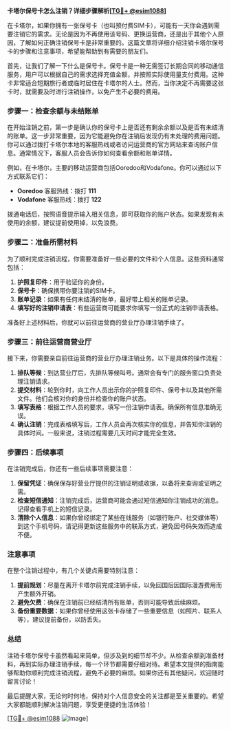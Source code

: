 **卡塔尔保号卡怎么注销？详细步骤解析[[TG💪+ @esim1088](https://t.me/s/esim1088)]**

在卡塔尔，如果你拥有一张保号卡（也叫预付费SIM卡），可能有一天你会遇到需要注销它的需求。无论是因为不再使用该号码、更换运营商，还是出于其他个人原因，了解如何正确注销保号卡是非常重要的。这篇文章将详细介绍注销卡塔尔保号卡的步骤和注意事项，希望能帮助到有需要的朋友们。

首先，让我们了解一下什么是保号卡。保号卡是一种无需签订长期合同的移动通信服务，用户可以根据自己的需求选择充值金额，并按照实际使用量支付费用。这种卡非常适合短期旅行者或临时居住在卡塔尔的人士。然而，当你决定不再需要这张卡时，就需要及时进行注销操作，以免产生不必要的费用。

### 步骤一：检查余额与未结账单

在开始注销之前，第一步是确认你的保号卡上是否还有剩余余额以及是否有未结清的账单。这一步非常重要，因为它能避免你在注销后发现仍有未处理的费用问题。你可以通过拨打卡塔尔本地的客服热线或者访问运营商的官方网站来查询账户信息。通常情况下，客服人员会告诉你如何查看余额和账单详情。

例如，在卡塔尔，主要的移动运营商包括Ooredoo和Vodafone。你可以通过以下方式联系它们：

- **Ooredoo** 客服热线：拨打 **111**
- **Vodafone** 客服热线：拨打 **122**

拨通电话后，按照语音提示输入相关信息，即可获取你的账户状态。如果发现有未使用的余额，建议提前使用掉，以免浪费。

### 步骤二：准备所需材料

为了顺利完成注销流程，你需要准备好一些必要的文件和个人信息。这些资料通常包括：

1. **护照复印件**：用于验证你的身份。
2. **保号卡**：确保携带你要注销的SIM卡。
3. **账单记录**：如果有任何未结清的账单，最好带上相关的账单记录。
4. **填写好的注销申请表**：有些运营商可能要求你填写一份正式的注销申请表格。

准备好上述材料后，你就可以前往运营商的营业厅办理注销手续了。

### 步骤三：前往运营商营业厅

接下来，你需要亲自前往运营商的营业厅办理注销业务。以下是具体的操作流程：

1. **排队等候**：到达营业厅后，先排队等候叫号。通常会有专门的服务窗口负责处理注销请求。
2. **提交材料**：轮到你时，向工作人员出示你的护照复印件、保号卡以及其他所需文件。他们会核对你的身份并检查你的账户状态。
3. **填写表格**：根据工作人员的要求，填写一份注销申请表。确保所有信息准确无误。
4. **确认注销**：完成表格填写后，工作人员会再次核实你的信息，并告知你注销的具体时间。一般来说，注销过程需要几天时间才能完全生效。

### 步骤四：后续事项

在注销完成后，你还有一些后续事项需要注意：

1. **保留凭证**：确保保存好营业厅提供的注销证明或收据，以备将来查询或证明之需。
2. **检查短信通知**：注销完成后，运营商可能会通过短信通知你注销成功的消息。记得查看手机上的短信记录。
3. **清除个人信息**：如果你曾经绑定了某些在线服务（如银行账户、社交媒体等）到这个手机号码，请记得更新这些服务中的联系方式，避免因号码失效而造成不便。

### 注意事项

在整个注销过程中，有几个关键点需要特别注意：

1. **提前规划**：尽量在离开卡塔尔前完成注销手续，以免回国后因国际漫游费用而产生额外开销。
2. **避免欠费**：确保在注销前已经结清所有账单，否则可能导致后续麻烦。
3. **备份重要数据**：如果你曾经使用这张卡存储了一些重要信息（如照片、联系人等），建议提前备份，以防丢失。

### 总结

注销卡塔尔保号卡虽然看起来简单，但涉及到的细节却不少。从检查余额到准备材料，再到实际办理注销手续，每一个环节都需要仔细对待。希望本文提供的指南能够帮助你顺利完成注销流程，避免不必要的麻烦。如果你还有其他疑问，欢迎随时留言讨论！

最后提醒大家，无论何时何地，保持对个人信息安全的关注都是至关重要的。希望大家都能顺利解决注销问题，享受更便捷的生活体验！

[[TG💪+ @esim1088](https://t.me/s/esim1088) ![Image](https://i.postimg.cc/4NQfJmqS/Snipaste-2025-05-13-00-14-12.png)]